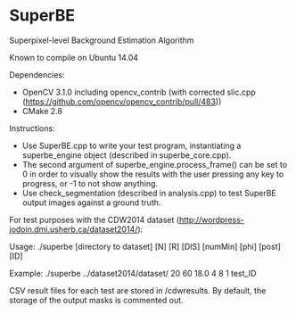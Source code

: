 # SuperBE
Superpixel-level Background Estimation Algorithm

Known to compile on Ubuntu 14.04

Dependencies:
- OpenCV 3.1.0 including opencv_contrib (with corrected slic.cpp (https://github.com/opencv/opencv_contrib/pull/483))
- CMake 2.8

Instructions:
- Use SuperBE.cpp to write your test program, instantiating a superbe_engine object (described in superbe_core.cpp).
- The second argument of superbe_engine.process_frame() can be set to 0 in order to visually show the results with the user pressing any key to progress, or -1 to not show anything.
- Use check_segmentation (described in analysis.cpp) to test SuperBE output images against a ground truth.

For test purposes with the CDW2014 dataset (http://wordpress-jodoin.dmi.usherb.ca/dataset2014/):

Usage: ./superbe [directory to dataset] [N] [R] [DIS] [numMin] [phi] [post] [ID]

Example: ./superbe ../dataset2014/dataset/ 20 60 18.0 4 8 1 test_ID

CSV result files for each test are stored in /cdwresults. By default, the storage of the output masks is commented out.